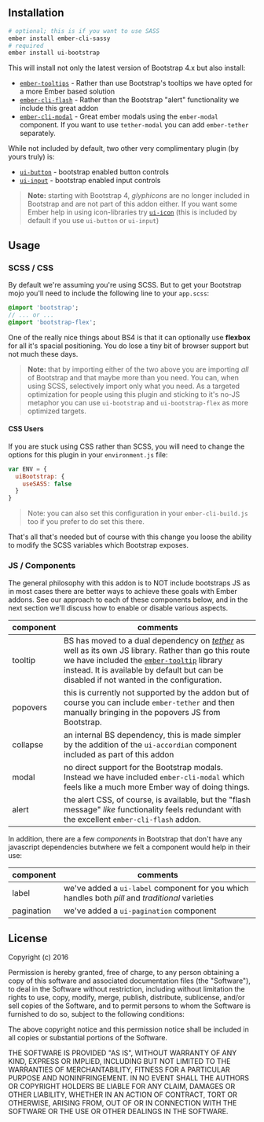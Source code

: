
## Installation

```sh
# optional; this is if you want to use SASS
ember install ember-cli-sassy
# required
ember install ui-bootstrap
```

This will install not only the latest version of Bootstrap 4.x but also install:

  - [`ember-tooltips`](https://www.emberaddons.com/?query=tooltip) - Rather than use Bootstrap's tooltips we have opted for a more Ember based solution
  - [`ember-cli-flash`](https://github.com/poteto/ember-cli-flash) - Rather than the Bootstrap "alert" functionality we include this great addon
  - [`ember-cli-modal`](https://github.com/yapplabs/ember-modal-dialog) - Great ember modals using the `ember-modal` component. If you want to use `tether-modal` you can add `ember-tether` separately.

While not included by default, two other very complimentary plugin (by yours truly) is:

  - [`ui-button`](https://github.com/lifegadget/ui-button) - bootstrap enabled button controls
  - [`ui-input`](https://github.com/lifegadget/ui-input) - bootstrap enabled input controls

> **Note:** starting with Bootstrap 4, _glyphicons_ are no longer included in Bootstrap and are not part of this addon either. If you want some Ember help in using icon-libraries try [`ui-icon`](https://github.com/lifegadget/ui-icon) (this is included by default if you use `ui-button` or `ui-input`)

## Usage

### SCSS / CSS

By default we're assuming you're using SCSS. But to get your Bootstrap mojo you'll need to include the following line to your `app.scss`:

```SASS
@import 'bootstrap';
// ... or ...
@import 'bootstrap-flex';
```

One of the really nice things about BS4 is that it can optionally use **flexbox** for all it's spacial positioning. You do lose a tiny bit of browser support but not much these days.

> **Note:** that by importing either of the two above you are importing _all_ of Bootstrap and that maybe more than you need. You can, when using SCSS, selectively import only what you need. As a targeted optimization for people using this plugin and sticking to it's no-JS metaphor you can use `ui-bootstrap` and `ui-bootstrap-flex` as more optimized targets.

#### CSS Users

If you are stuck using CSS rather than SCSS, you will need to change the options for this plugin in your `environment.js` file:

```js
var ENV = {
  uiBootstrap: {
    useSASS: false
  }
}
```

> Note: you can also set this configuration in your `ember-cli-build.js` too if you prefer to do set this there.

That's all that's needed but of course with this change you loose the ability to modify the SCSS variables which Bootstrap exposes.

### JS / Components

The general philosophy with this addon is to NOT include bootstraps JS as in most cases there are better ways to achieve these goals with Ember addons. See our approach to each of these components below, and in the next section we'll discuss how to enable or disable various aspects.

| component | comments|
|-----------|------------|
|tooltip    | BS has moved to a dual dependency on [_tether_](http://github.hubspot.com/tether/) as well as its own JS library. Rather than go this route we have included the [`ember-tooltip`]() library instead. It is available by default but can be disabled if not wanted in the configuration.|
|popovers   | this is currently not supported by the addon but of course you can include `ember-tether` and then manually bringing in the popovers JS from Bootstrap.|
|collapse   | an internal BS dependency, this is made simpler by the addition of the `ui-accordian` component included as part of this addon |
|modal      | no direct support for the Bootstrap modals. Instead we have included `ember-cli-modal` which feels like a much more Ember way of doing things. |
|alert      | the alert CSS, of course, is available, but the "flash message" _like_ functionality feels redundant with the excellent `ember-cli-flash` addon. |

In addition, there are a few _components_ in Bootstrap that don't have any javascript dependencies butwhere we felt a component would help in their use:

| component | comments   |
|-----------|------------|
|label      | we've added a `ui-label` component for you which handles both _pill_ and _traditional_ varieties |
|pagination | we've added a `ui-pagination` component |


## License

Copyright (c) 2016

Permission is hereby granted, free of charge, to any person obtaining a copy of
this software and associated documentation files (the "Software"), to deal in
the Software without restriction, including without limitation the rights to
use, copy, modify, merge, publish, distribute, sublicense, and/or sell copies
of the Software, and to permit persons to whom the Software is furnished to do
so, subject to the following conditions:

The above copyright notice and this permission notice shall be included in all
copies or substantial portions of the Software.

THE SOFTWARE IS PROVIDED "AS IS", WITHOUT WARRANTY OF ANY KIND, EXPRESS OR
IMPLIED, INCLUDING BUT NOT LIMITED TO THE WARRANTIES OF MERCHANTABILITY,
FITNESS FOR A PARTICULAR PURPOSE AND NONINFRINGEMENT. IN NO EVENT SHALL THE
AUTHORS OR COPYRIGHT HOLDERS BE LIABLE FOR ANY CLAIM, DAMAGES OR OTHER
LIABILITY, WHETHER IN AN ACTION OF CONTRACT, TORT OR OTHERWISE, ARISING FROM,
OUT OF OR IN CONNECTION WITH THE SOFTWARE OR THE USE OR OTHER DEALINGS IN THE
SOFTWARE.
